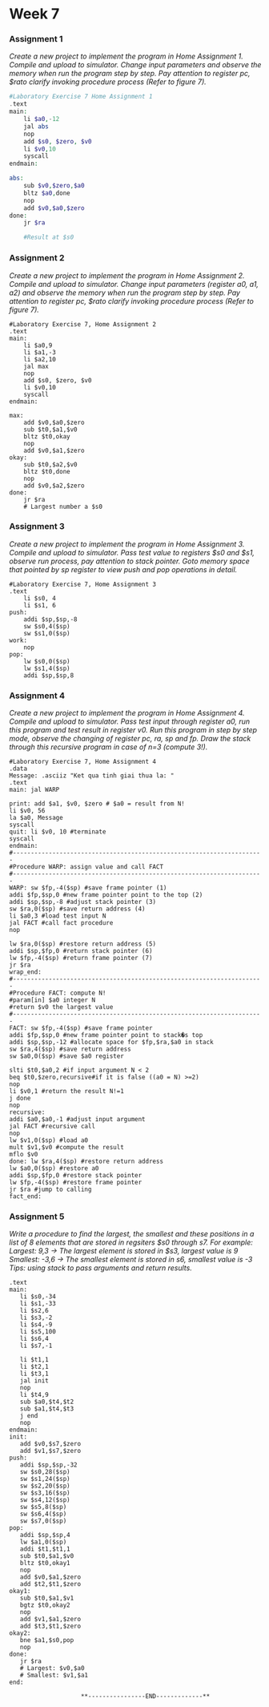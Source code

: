 
# Week 7
### Assignment 1
*Create a new project to implement the program in Home Assignment 1. Compile and upload to simulator. Change input parameters and observe the memory when run the program step by step. Pay attention to register pc, $rato clarify invoking procedure process (Refer to figure 7).*
```php
#Laboratory Exercise 7 Home Assignment 1
.text
main:
	li $a0,-12
	jal abs
	nop
	add $s0, $zero, $v0
	li $v0,10
	syscall
endmain:

abs:
	sub $v0,$zero,$a0
	bltz $a0,done
	nop
	add $v0,$a0,$zero
done:
	jr $ra

	#Result at $s0
```

### Assignment 2
*Create a new project to implement the program in Home Assignment 2. Compile and upload to simulator. Change input parameters (register a0, a1, a2) and observe the memory when run the program step by step. Pay attention to register pc, $rato clarify invoking procedure process (Refer to figure 7).*

```
#Laboratory Exercise 7, Home Assignment 2
.text
main:
	li $a0,9
	li $a1,-3
	li $a2,10
	jal max
	nop
	add $s0, $zero, $v0
	li $v0,10
	syscall
endmain:

max:
	add $v0,$a0,$zero
	sub $t0,$a1,$v0
	bltz $t0,okay
	nop
	add $v0,$a1,$zero
okay:
	sub $t0,$a2,$v0
	bltz $t0,done
	nop
	add $v0,$a2,$zero
done:
	jr $ra
	# Largest number a $s0
```

### Assignment 3
*Create a new project to implement the program in Home Assignment 3. Compile and upload to simulator. Pass test value to registers $s0 and $s1, observe run process, pay attention to stack pointer. Goto memory space that pointed by sp register to view push and pop operations in detail.*

```
#Laboratory Exercise 7, Home Assignment 3
.text
	li $s0, 4
	li $s1, 6
push:
	addi $sp,$sp,-8
	sw $s0,4($sp)
	sw $s1,0($sp)
work:
	nop
pop:
	lw $s0,0($sp)
	lw $s1,4($sp)
	addi $sp,$sp,8
```

### Assignment 4
*Create a new project to implement the program in Home Assignment 4. Compile and upload to simulator. Pass test input through register a0, run this program and test result in register v0. Run this program in step by step mode, observe the changing of register pc, ra, sp and fp. Draw the stack through this recursive program in case of n=3 (compute 3!).*

```
#Laboratory Exercise 7, Home Assignment 4
.data
Message: .asciiz "Ket qua tinh giai thua la: "
.text
main: jal WARP

print: add $a1, $v0, $zero # $a0 = result from N!
li $v0, 56
la $a0, Message
syscall
quit: li $v0, 10 #terminate
syscall
endmain:
#----------------------------------------------------------------------
#Procedure WARP: assign value and call FACT
#----------------------------------------------------------------------
WARP: sw $fp,-4($sp) #save frame pointer (1)
addi $fp,$sp,0 #new frame pointer point to the top (2)
addi $sp,$sp,-8 #adjust stack pointer (3)
sw $ra,0($sp) #save return address (4)
li $a0,3 #load test input N
jal FACT #call fact procedure
nop

lw $ra,0($sp) #restore return address (5)
addi $sp,$fp,0 #return stack pointer (6)
lw $fp,-4($sp) #return frame pointer (7)
jr $ra
wrap_end:
#----------------------------------------------------------------------
#Procedure FACT: compute N!
#param[in] $a0 integer N
#return $v0 the largest value
#----------------------------------------------------------------------
FACT: sw $fp,-4($sp) #save frame pointer
addi $fp,$sp,0 #new frame pointer point to stack�s top
addi $sp,$sp,-12 #allocate space for $fp,$ra,$a0 in stack
sw $ra,4($sp) #save return address
sw $a0,0($sp) #save $a0 register

slti $t0,$a0,2 #if input argument N < 2
beq $t0,$zero,recursive#if it is false ((a0 = N) >=2)
nop
li $v0,1 #return the result N!=1
j done
nop
recursive:
addi $a0,$a0,-1 #adjust input argument
jal FACT #recursive call
nop
lw $v1,0($sp) #load a0
mult $v1,$v0 #compute the result
mflo $v0
done: lw $ra,4($sp) #restore return address
lw $a0,0($sp) #restore a0
addi $sp,$fp,0 #restore stack pointer
lw $fp,-4($sp) #restore frame pointer
jr $ra #jump to calling
fact_end:
```

### Assignment 5
*Write a procedure to find the largest, the smallest and these positions in a list of 8 elements that are stored in regsiters $s0 through s7. For example:
 Largest: 9,3 -> The largest element is stored in $s3, largest value is 9 Smallest: -3,6 -> The smallest element is stored in s6, smallest value is -3 Tips: using stack to pass arguments and return results.*

 ```
 .text
 main:
 	li $s0,-34
 	li $s1,-33
 	li $s2,6
 	li $s3,-2
 	li $s4,-9
 	li $s5,100
 	li $s6,4
 	li $s7,-1

 	li $t1,1
 	li $t2,1
 	li $t3,1
 	jal init
 	nop
 	li $t4,9
 	sub $a0,$t4,$t2
 	sub $a1,$t4,$t3
 	j end
 	nop
 endmain:
 init:
 	add $v0,$s7,$zero
 	add $v1,$s7,$zero
 push:
 	addi $sp,$sp,-32
 	sw $s0,28($sp)
 	sw $s1,24($sp)
 	sw $s2,20($sp)
 	sw $s3,16($sp)
 	sw $s4,12($sp)
 	sw $s5,8($sp)
 	sw $s6,4($sp)
 	sw $s7,0($sp)
 pop:
 	addi $sp,$sp,4
 	lw $a1,0($sp)
 	addi $t1,$t1,1
 	sub $t0,$a1,$v0
 	bltz $t0,okay1
 	nop
 	add $v0,$a1,$zero
 	add $t2,$t1,$zero
 okay1:
 	sub $t0,$a1,$v1
 	bgtz $t0,okay2
 	nop
 	add $v1,$a1,$zero
 	add $t3,$t1,$zero
 okay2:
 	bne $a1,$s0,pop
 	nop
 done:
 	jr $ra
 	# Largest: $v0,$a0
 	# Smallest: $v1,$a1
 end:

 ```

                        **----------------END-------------**